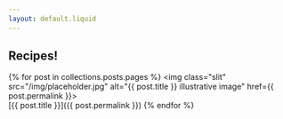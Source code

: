 ```yaml
---
layout: default.liquid
---
```

## Recipes!

{% for post in collections.posts.pages %}
<img class="slit" src="/img/placeholder.jpg" alt="{{ post.title }} illustrative image" href={{ post.permalink }}><br>
[{{ post.title }}]({{ post.permalink }})
{% endfor %}
